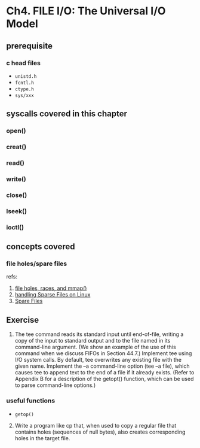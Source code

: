 # Ch4. FILE I/O: The Universal I/O Model

## prerequisite
### c head files
- `unistd.h`
- `fcntl.h`
- `ctype.h`
- `sys/xxx`



## syscalls covered in this chapter

### open()


### creat()


### read()


### write()


### close()


### lseek()


### ioctl()


## concepts covered

### file holes/spare files
refs:
1.  [file holes, races, and mmap()](https://lwn.net/Articles/357767/)
2. [handling Sparse Files on Linux](https://www.systutorials.com/handling-sparse-files-on-linux/)
3. [Spare Files](https://wiki.archlinux.org/title/Sparse_file)



## Exercise

1. The tee command reads its standard input until end-of-file, writing a copy of the input
to standard output and to the file named in its command-line argument. (We show
an example of the use of this command when we discuss FIFOs in Section 44.7.)
Implement tee using I/O system calls. By default, tee overwrites any existing file with
the given name. Implement the –a command-line option (tee –a file), which causes tee
to append text to the end of a file if it already exists. (Refer to Appendix B for a
description of the getopt() function, which can be used to parse command-line
options.)


### useful functions 
- `getop()`

2. Write a program like cp that, when used to copy a regular file that contains holes (sequences of null bytes), also creates corresponding holes in the target file.